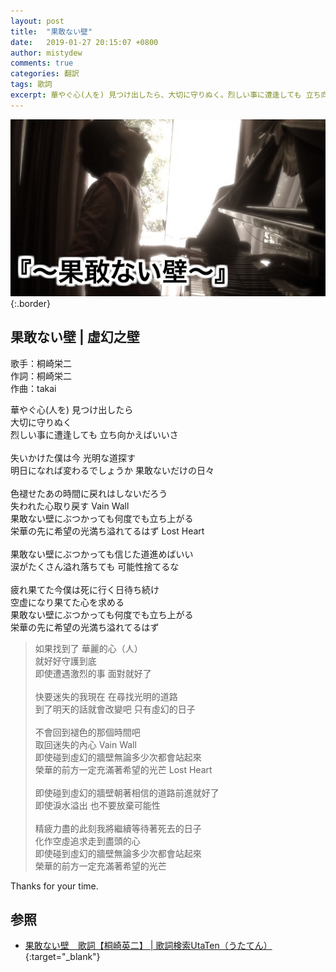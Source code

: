 ```yaml
---
layout: post
title:  "果敢ない壁"
date:   2019-01-27 20:15:07 +0800
author: mistydew
comments: true
categories: 翻訳
tags: 歌詞
excerpt: 華やぐ心(人を) 見つけ出したら、大切に守りぬく。烈しい事に遭逢しても 立ち向かえばいいさ。
---
```

![果敢ない壁](/images/cover/misc/果敢ない壁.jpg){:.border}

## 果敢ない壁 | 虛幻之壁

歌手：桐崎栄二<br>
作詞：桐崎栄二<br>
作曲：takai

<div class="lyric-original">
<p>
華やぐ心(人を) 見つけ出したら<br>
大切に守りぬく<br>
烈しい事に遭逢しても 立ち向かえばいいさ<br>
<br>
失いかけた僕は今 光明な道探す<br>
明日になれば変わるでしょうか 果敢ないだけの日々<br>
<br>
色褪せたあの時間に戻れはしないだろう<br>
失われた心取り戻す Vain Wall<br>
果敢ない壁にぶつかっても何度でも立ち上がる<br>
栄華の先に希望の光満ち溢れてるはず Lost Heart<br>
<br>
果敢ない壁にぶつかっても信じた道進めばいい<br>
涙がたくさん溢れ落ちても 可能性捨てるな<br>
<br>
疲れ果てた今僕は死に行く日待ち続け<br>
空虚になり果てた心を求める<br>
果敢ない壁にぶつかっても何度でも立ち上がる<br>
栄華の先に希望の光満ち溢れてるはず
</p>
</div>

<div class="lyric-translation">
<blockquote>
如果找到了 華麗的心（人）<br>
就好好守護到底<br>
即使遭遇激烈的事 面對就好了<br>
<br>
快要迷失的我現在 在尋找光明的道路<br>
到了明天的話就會改變吧 只有虛幻的日子<br>
<br>
不會回到褪色的那個時間吧<br>
取回迷失的內心 Vain Wall<br>
即使碰到虛幻的牆壁無論多少次都會站起來<br>
榮華的前方一定充滿著希望的光芒 Lost Heart<br>
<br>
即使碰到虛幻的牆壁朝著相信的道路前進就好了<br>
即使淚水溢出 也不要放棄可能性<br>
<br>
精疲力盡的此刻我將繼續等待著死去的日子<br>
化作空虛追求走到盡頭的心<br>
即使碰到虛幻的牆壁無論多少次都會站起來<br>
榮華的前方一定充滿著希望的光芒
</blockquote>
</div>

Thanks for your time.

## 参照

* [果敢ない壁　歌詞【桐崎英二】 \| 歌詞検索UtaTen（うたてん）](https://utaten.com/lyric/桐崎英二/果敢ない壁){:target="_blank"}
